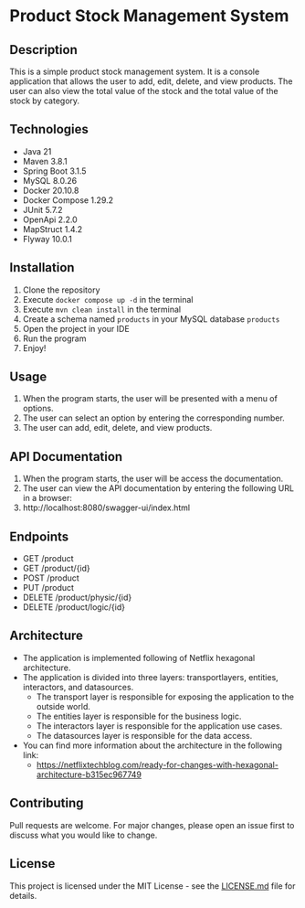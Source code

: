 # Product Stock Management System

## Description
This is a simple product stock management system. It is a console application that allows 
the user to add, edit, delete, and view products. The user can also view the total value 
of the stock and the total value of the stock by category.

## Technologies
* Java 21
* Maven 3.8.1
* Spring Boot 3.1.5
* MySQL 8.0.26
* Docker 20.10.8
* Docker Compose 1.29.2
* JUnit 5.7.2
* OpenApi 2.2.0
* MapStruct 1.4.2
* Flyway 10.0.1

## Installation
1. Clone the repository
2. Execute `docker compose up -d` in the terminal
3. Execute `mvn clean install` in the terminal
4. Create a schema named `products` in your MySQL database `products`
5. Open the project in your IDE
6. Run the program
7. Enjoy!

## Usage
1. When the program starts, the user will be presented with a menu of options.
2. The user can select an option by entering the corresponding number.
3. The user can add, edit, delete, and view products.

## API Documentation
1. When the program starts, the user will be access the documentation.
2. The user can view the API documentation by entering the following URL in a browser:
3. http://localhost:8080/swagger-ui/index.html

## Endpoints
* GET /product
* GET /product/{id}
* POST /product
* PUT /product
* DELETE /product/physic/{id}
* DELETE /product/logic/{id}

## Architecture
* The application is implemented following of Netflix hexagonal architecture.
* The application is divided into three layers: transportlayers, entities, interactors, and datasources.
  * The transport layer is responsible for exposing the application to the outside world.
  * The entities layer is responsible for the business logic.
  * The interactors layer is responsible for the application use cases.
  * The datasources layer is responsible for the data access.
* You can find more information about the architecture in the following link:
  * https://netflixtechblog.com/ready-for-changes-with-hexagonal-architecture-b315ec967749

## Contributing
Pull requests are welcome. For major changes, please open an issue first to discuss what you would like to change.

## License
This project is licensed under the MIT License - see the [LICENSE.md](LICENSE.md) file for details.
